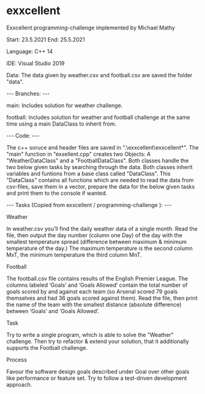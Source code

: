 # exxcellent
Exxcellent programming-challenge implemented by Michael Mathy

Start: 23.5.2021
End: 25.5.2021

Language: C++ 14

IDE: Visual Studio 2019

Data: The data given by weather.csv and football.csv are saved the folder "data".


--- Branches: --- 

main: Includes solution for weather challenge. 

football: includes solution for weather and football challenge at the same time using a main DataClass to inherit from.


--- Code: --- 


The c++ soruce and header files are saved in ".\exxcellent\exxcellent\*". The "main" function in "exxellent.cpp" creates two Objects: A "WeatherDataClass" and a "FootballDataClass". Both classes handle the two below given tasks by searching through the data. Both classes inherit variables and funtions from a base class called "DataClass". This "DataClass" contains all functions which are needed to read the data from csv-files, save them in a vector, prepare the data for the below given tasks and print them to the console if wanted.





--- Tasks (Copied from exxcellent / programming-challenge ): ---


Weather

In weather.csv you’ll find the daily weather data of a single month. Read the file, then output the day number (column one Day) of the day with the smallest temperature spread (difference between maximum & minimum temperature of the day.) The maximum temperature is the second column MxT, the minimum temperature the third column MnT.


Football

The football.csv file contains results of the English Premier League. The columns labeled ‘Goals’ and ‘Goals Allowed’ contain the total number of goals scored by and against each team (so Arsenal scored 79 goals themselves and had 36 goals scored against them). Read the file, then print the name of the team with the smallest distance (absolute difference) between ‘Goals’ and ‘Goals Allowed’.


Task

Try to write a single program, which is able to solve the "Weather" challenge.
Then try to refactor & extend your solution, that it additionally supports the Football challenge.

Process

Favour the software design goals described under Goal over other goals like performance or feature set.
Try to follow a test-driven development approach.


